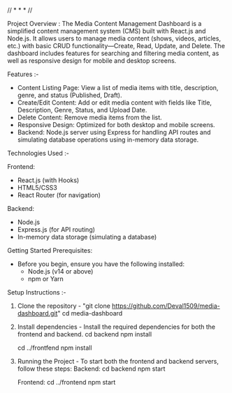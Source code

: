 //
*
*
*
//

Project Overview :
The Media Content Management Dashboard is a simplified content management system (CMS) built with React.js and Node.js. It allows users to manage media content (shows, videos, articles, etc.) with basic CRUD functionality—Create, Read, Update, and Delete. 
The dashboard includes features for searching and filtering media content, as well as responsive design for mobile and desktop screens.


Features :-
- Content Listing Page: View a list of media items with title, description, genre, and status (Published, Draft).
- Create/Edit Content: Add or edit media content with fields like Title, Description, Genre, Status, and Upload Date.
- Delete Content: Remove media items from the list.
- Responsive Design: Optimized for both desktop and mobile screens.
- Backend: Node.js server using Express for handling API routes and simulating database operations using in-memory data storage.


Technologies Used :-

Frontend:
 - React.js (with Hooks)
 - HTML5/CSS3
 - React Router (for navigation)

Backend:
 - Node.js
 - Express.js (for API routing)
 - In-memory data storage (simulating a database)


Getting Started
Prerequisites:
 - Before you begin, ensure you have the following installed:
   - Node.js (v14 or above)
   - npm or Yarn


Setup Instructions :-
1. Clone the repository - "git clone https://github.com/Deval1509/media-dashboard.git"
    cd media-dashboard

2. Install dependencies - Install the required dependencies for both the frontend and backend.
    cd backend
    npm install

    cd ../frontfend
    npm install

3. Running the Project - To start both the frontend and backend servers, follow these steps:
   Backend:
    cd backend
    npm start

   Frontend:
    cd ../frontend
    npm start
    